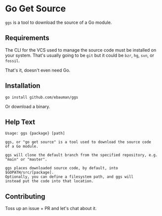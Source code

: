 # Go Get Source

`ggs` is a tool to download the source of a Go module.

## Requirements

The CLI for the VCS used to manage the source code must be installed on your system.
That's usually going to be `git` but it could be `bzr`, `hg`, `svn`, or `fossil`.

That's it, doesn't even need Go.

## Installation

`go install github.com/ebauman/ggs`

Or download a binary. 

## Help Text

```
Usage: ggs {package} [path]

ggs, or "go get source" is a tool used to download the source code 
of a Go module. 

ggs will clone the default branch from the specified repository, e.g. "main" or "master".

ggs places downloaded source code, by default, into $GOPATH/src/[package].
Optionally, you can define a filesystem path, and ggs will
instead put the code into that location.
```

## Contributing

Toss up an issue + PR and let's chat about it. 